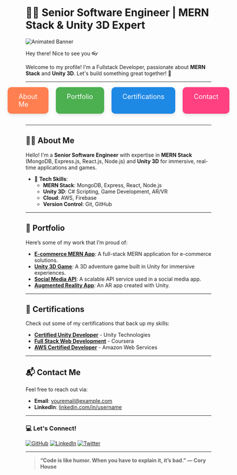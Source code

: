 # 👨‍💻 **Senior Software Engineer** | **MERN Stack & Unity 3D Expert**

![Animated Banner](https://media.giphy.com/media/4Zo41lhzKt6iZ8xff9/giphy.gif)

Hey there! Nice to see you 👓

Welcome to my profile! I'm a Fullstack Developer, passionate about **MERN Stack** and **Unity 3D**. Let's build something great together! 🚀

---

<!-- Menu Section -->
<div style="display: flex; justify-content: center; gap: 20px; margin-bottom: 30px;">
  <a href="#about" style="text-decoration: none; background-color: #ff7f50; color: white; padding: 15px 30px; border-radius: 10px; font-size: 18px; box-shadow: 0 4px 8px rgba(0, 0, 0, 0.1); transition: 0.3s;">
    About Me
  </a>
  <a href="#portfolio" style="text-decoration: none; background-color: #4caf50; color: white; padding: 15px 30px; border-radius: 10px; font-size: 18px; box-shadow: 0 4px 8px rgba(0, 0, 0, 0.1); transition: 0.3s;">
    Portfolio
  </a>
  <a href="#certificates" style="text-decoration: none; background-color: #1e88e5; color: white; padding: 15px 30px; border-radius: 10px; font-size: 18px; box-shadow: 0 4px 8px rgba(0, 0, 0, 0.1); transition: 0.3s;">
    Certifications
  </a>
  <a href="#contact" style="text-decoration: none; background-color: #ff4081; color: white; padding: 15px 30px; border-radius: 10px; font-size: 18px; box-shadow: 0 4px 8px rgba(0, 0, 0, 0.1); transition: 0.3s;">
    Contact
  </a>
</div>

---

## 🧑‍💻 **About Me**

Hello! I'm a **Senior Software Engineer** with expertise in **MERN Stack** (MongoDB, Express.js, React.js, Node.js) and **Unity 3D** for immersive, real-time applications and games.

- 🔧 **Tech Skills**:
  - **MERN Stack**: MongoDB, Express, React, Node.js
  - **Unity 3D**: C# Scripting, Game Development, AR/VR
  - **Cloud**: AWS, Firebase
  - **Version Control**: Git, GitHub

---

## 🎯 **Portfolio**

Here’s some of my work that I’m proud of:

- **[E-commerce MERN App](https://github.com/username/project1)**: A full-stack MERN application for e-commerce solutions.
- **[Unity 3D Game](https://github.com/username/project2)**: A 3D adventure game built in Unity for immersive experiences.
- **[Social Media API](https://github.com/username/project3)**: A scalable API service used in a social media app.
- **[Augmented Reality App](https://github.com/username/project4)**: An AR app created with Unity.

---

## 🏅 **Certifications**

Check out some of my certifications that back up my skills:

- **[Certified Unity Developer](https://www.certification-link.com)** - Unity Technologies
- **[Full Stack Web Development](https://www.certification-link.com)** - Coursera
- **[AWS Certified Developer](https://www.certification-link.com)** - Amazon Web Services

---

## 📬 **Contact Me**

Feel free to reach out via:

- **Email**: [youremail@example.com](mailto:youremail@example.com)
- **LinkedIn**: [linkedin.com/in/username](https://www.linkedin.com/in/username)

---

### 💻 **Let's Connect!**

[![GitHub](https://img.shields.io/badge/GitHub-%2312100E.svg?&style=for-the-badge&logo=Github&logoColor=white)](https://github.com/username)
[![LinkedIn](https://img.shields.io/badge/linkedin-%230077B5.svg?&style=for-the-badge&logo=linkedin&logoColor=white)](https://www.linkedin.com/in/username)
[![Twitter](https://img.shields.io/badge/twitter-%231DA1F2.svg?&style=for-the-badge&logo=twitter&logoColor=white)](https://twitter.com/username)

---

> **“Code is like humor. When you have to explain it, it’s bad.” — Cory House**
